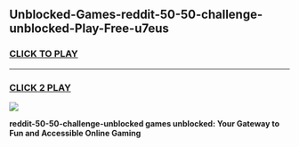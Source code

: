 
## Unblocked-Games-reddit-50-50-challenge-unblocked-Play-Free-u7eus
<h3>
<a href="https://premium76.site?title=reddit-50-50-challenge-unblocked&ref=18A1">CLICK TO PLAY</a></h3>
<hr>

<h3>
<a href="https://premium76.site?title=reddit-50-50-challenge-unblocked&ref=18A1">CLICK 2 PLAY</a>
  
</h3>

<a href="https://premium76.site?title=reddit-50-50-challenge-unblocked&ref=18A1"><img src="https://clearcache.store/games.png"></a>


**reddit-50-50-challenge-unblocked games unblocked: Your Gateway to Fun and Accessible Online Gaming**
